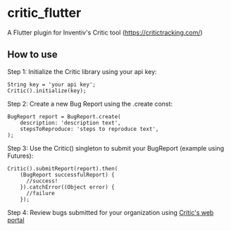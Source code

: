 # critic_flutter

A Flutter plugin for Inventiv's Critic tool (https://critictracking.com/)

## How to use

Step 1: Initialize the Critic library using your api key:
```
String key = 'your api key';
Critic().initialize(key);
```

Step 2: Create a new Bug Report using the .create const:
```
BugReport report = BugReport.create(
    description: 'description text',
    stepsToReproduce: 'steps to reproduce text',
);
```

Step 3: Use the Critic() singleton to submit your BugReport (example using Futures):
```
Critic().submitReport(report).then(
    (BugReport successfulReport) {
      //success!
    }).catchError((Object error) {
      //failure
    });
```

Step 4: Review bugs submitted for your organization using [Critic's web portal](https://critic.inventiv.io)
